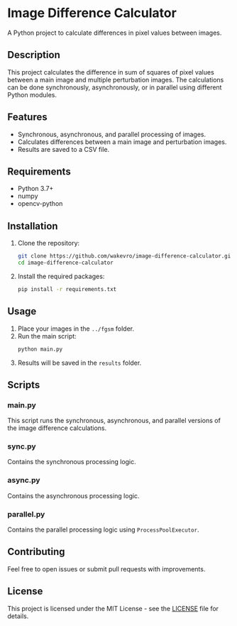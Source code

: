 # Image Difference Calculator

A Python project to calculate differences in pixel values between images.

## Description

This project calculates the difference in sum of squares of pixel values between a main image and multiple perturbation images. The calculations can be done synchronously, asynchronously, or in parallel using different Python modules.

## Features

- Synchronous, asynchronous, and parallel processing of images.
- Calculates differences between a main image and perturbation images.
- Results are saved to a CSV file.

## Requirements

- Python 3.7+
- numpy
- opencv-python

## Installation

1. Clone the repository:
    ```sh
    git clone https://github.com/wakevro/image-difference-calculator.git
    cd image-difference-calculator
    ```

2. Install the required packages:
    ```sh
    pip install -r requirements.txt
    ```

## Usage

1. Place your images in the `../fgsm` folder.
2. Run the main script:
    ```sh
    python main.py
    ```
3. Results will be saved in the `results` folder.

## Scripts

### main.py

This script runs the synchronous, asynchronous, and parallel versions of the image difference calculations.

### sync.py

Contains the synchronous processing logic.

### async.py

Contains the asynchronous processing logic.

### parallel.py

Contains the parallel processing logic using `ProcessPoolExecutor`.

## Contributing

Feel free to open issues or submit pull requests with improvements.

## License

This project is licensed under the MIT License - see the [LICENSE](LICENSE) file for details.
